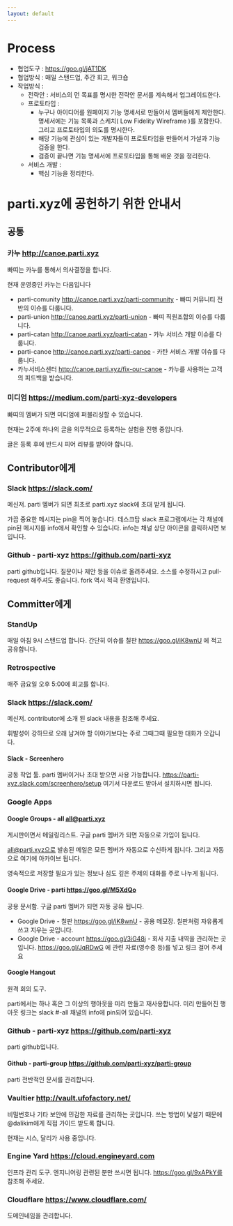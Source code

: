 ```yaml
---
layout: default
---
```


# Process

* 협업도구 :  https://goo.gl/jAT1DK
* 협업방식 : 매일 스탠드업, 주간 회고, 워크숍
* 작업방식 :
  * 전략안 : 서비스의 먼 목표를 명시한 전략안 문서를 계속해서 업그레이드한다.
  * 프로토타입 :
    * 누구나 아이디어를 원페이지 기능 명세서로 만들어서 멤버들에게 제안한다. 명세서에는 기능 목록과 스케치( Low Fidelity Wireframe )를 포함한다. 그리고 프로토타입의 의도를 명시한다.
    * 해당 기능에 관심이 있는 개발자들이 프로토타입을 만들어서 가설과 기능 검증을 한다.
    * 검증이 끝나면 기능 명세서에 프로토타입을 통해 배운 것을 정리한다.
  * 서비스 개발 :
    * 핵심 기능을 정리한다.

# parti.xyz에 공헌하기 위한 안내서

## 공통

### 카누 http://canoe.parti.xyz

빠띠는 카누를 통해서 의사결정을 합니다.

현재 운영중인 카누는 다음입니다

* parti-comunity http://canoe.parti.xyz/parti-community - 빠띠 커뮤니티 전반의 이슈를 다룹니다.
* parti-union http://canoe.parti.xyz/parti-union - 빠띠 직원조합의 이슈를 다룹니다.
* parti-catan http://canoe.parti.xyz/parti-catan - 카누 서비스 개발 이슈를 다룹니다.
* parti-canoe http://canoe.parti.xyz/parti-canoe - 카탄 서비스 개발 이슈를 다룹니다.
* 카누서비스센터 http://canoe.parti.xyz/fix-our-canoe - 카누를 사용하는 고객의 피드백을 받습니다.

### 미디엄 https://medium.com/parti-xyz-developers

빠띠의 멤버가 되면 미디엄에 퍼블리싱할 수 있습니다.

현재는 2주에 하나의 글을 의무적으로 등록하는 실험을 진행 중입니다.

글은 등록 후에 반드시 피어 리뷰를 받아야 합니다.

## Contributor에게

### Slack https://slack.com/

메신저. parti 멤버가 되면 최초로 parti.xyz slack에 초대 받게 됩니다.  

가끔 중요한 메시지는 pin을 찍어 놓습니다. 데스크탑 slack 프로그램에서는 각 채널에 pin된 메시지를 info에서 확인할 수 있습니다. info는 채널 상단 아이콘을 클릭하시면 보입니다.

### Github - parti-xyz https://github.com/parti-xyz

parti github입니다. 질문이나 제안 등을 이슈로 올려주세요. 소스를 수정하시고 pull-request 해주셔도 좋습니다. fork 역시 적극 환영입니다.

## Committer에게

### StandUp

매일 아침 9시 스탠드업 합니다. 간단히 이슈를 칠판 https://goo.gl/iK8wnU 에 적고 공유합니다.

### Retrospective

매주 금요일 오후 5:00에 회고를 합니다.

### Slack https://slack.com/

메신저. contributor에 소개 된  slack 내용을 참조해 주세요.

휘발성이 강하므로 오래 남겨야 할 이야기보다는 주로 그때그때 필요한 대화가 오갑니다.

#### Slack - Screenhero

공동 작업 툴. parti 멤버이거나 초대 받으면 사용 가능합니다.  https://parti-xyz.slack.com/screenhero/setup 여기서 다운로드 받아서 설치하시면 됩니다.

### Google Apps

#### Google Groups - all all@parti.xyz

게시판이면서 메일링리스트. 구글 parti 멤버가 되면 자동으로 가입이 됩니다.

all@parti.xyz으로 발송된 메일은 모든 멤버가 자동으로 수신하게 됩니다. 그리고 자동으로 여기에 아카이브 됩니다.

영속적으로 저장할 필요가 있는 정보나 심도 깊은 주제의 대화를 주로 나누게 됩니다.

#### Google Drive - parti https://goo.gl/M5XdQo

공용 문서함. 구글 parti 멤버가 되면 자동 공유 됩니다.

* Google Drive - 칠판 https://goo.gl/iK8wnU - 공용 메모장. 칠판처럼 자유롭게 쓰고 지우는 곳입니다.
* Google Drive - account https://goo.gl/3iG48j - 회사 지출 내역을 관리하는 곳입니다. https://goo.gl/JqRDwG 에 관련 자료(영수증 등)를 넣고 링크 걸어 주세요

#### Google Hangout

원격 회의 도구.

parti에서는 하나 혹은 그 이상의 행아웃을 미리 만들고 재사용합니다. 미리 만들어진 행아웃 링크는 slack #-all 채널의 info에 pin되어 있습니다.

### Github - parti-xyz https://github.com/parti-xyz

parti github입니다.

#### Github - parti-group https://github.com/parti-xyz/parti-group

parti 전반적인 문서를 관리합니다.

### Vaultier http://vault.ufofactory.net/

비밀번호나 기타 보안에 민감한 자료를 관리하는 곳입니다. 쓰는 방법이 낯설기 때문에 @dalikim에게 직접 가이드 받도록 합니다.

현재는 시스, 달리가 사용 중입니다.

### Engine Yard https://cloud.engineyard.com

인프라 관리 도구. 엔지니어링 관련된 분만 쓰시면 됩니다.  https://goo.gl/9xAPkY를 참조해 주세요.

### Cloudflare https://www.cloudflare.com/

도메인네임을 관리합니다.
